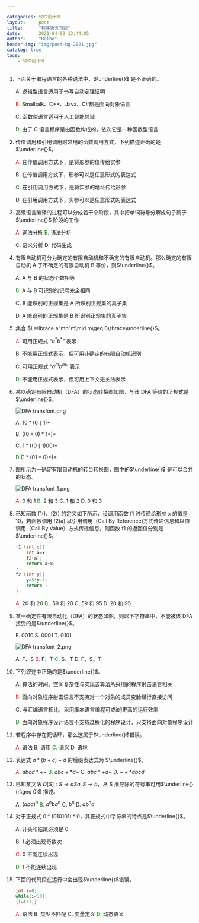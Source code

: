 ```yaml
---

categories: 软件设计师
layout:     post
title:      "程序语言习题"
date:       2021-04-02 13:44:05
author:     "Balbo"
header-img: "img/post-bg-2021.jpg"
catalog: true
tags:
    - 软件设计师
---
```


1. 下面关于编程语言的各种说法中，$\underline{}$ 是不正确的。

   A. 逻辑型语言适用于书写自动定理证明

   <font color="red">B.</font> Smalltalk、C++、Java、C#都是面向对象语言

   C. 函数型语言适用于人工智能领域

   <font color="green">D.</font> 由于 C 语言程序是由函数构成的，依次它是一种函数型语言

2. 传值调用和引用调用时常用的函数调用方式，下列描述正确的是$\underline{}$。

   <font color="red">A.</font> 在传值调用方式下，是将形参的值传给实参

   B. 在传值调用方式下，形参可以是任意形式的表达式

   <font color="green">C.</font> 在引用调用方式下，是将实参的地址传给形参

   D. 在引用调用方式下，实参可以是任意形式的表达式

3. 高级语言编译的过程可以分成若干个阶段，其中把单词符号分解成句子属于$\underline{}$ 阶段的工作

   <font color="red">A.</font> 词法分析	<font color="green">B.</font> 语法分析

   C. 语义分析	D. 代码生成

4. 有限自动机可分为确定的有限自动机和不确定的有限自动机。那么确定的有限自动机 A 于不确定的有限自动机 B 等价，则$\underline{}$。

   A. A 与 B 的状态个数相等

   <font color="green">B.</font> A 与 B 可识别的记号完全相同

   C. B 能识别的正规集是 A 所识别正规集的真子集

   D. A 能识别的正规集是 B 所识别正规集的真子集

5. 集合 $L=\lbrace a^mb^m\mid m\geq 0\rbrace\underline{}$。

   <font color="red">A.</font> 可用正规式 “$a^\ast b^\ast$” 表示

   B. 不能用正规式表示，但可用非确定的有限自动机识别

   C. 可用正规式 “$a^mb^m$” 表示

   <font color="green">D.</font> 不能用正规式表示，但可用上下文无关法表示

6. 某以确定有限自动机（DFA）的状态转换图如图，与该 DFA 等价的正规式是$\underline{}$。

   ![DFA transfont.png](https://i.loli.net/2021/04/02/HtTvjEwdl8QO4iI.png)

   A. $10\ast (0\mid 1)\ast$

   B. $((0\ast 0)\ast 1\ast)\ast$

   C. $1\ast ((0 \mid1)00)\ast$

   <font color="green">D.</font>$(1\ast(01\ast 0)\ast)\ast$

7. 图所示为一确定有限自动机的转台转换图，图中的$\underline{}$ 是可以合并的状态。

   ![DFA transfont_1.png](https://i.loli.net/2021/04/02/p1htwxB5nT8W9u6.png)

   <font color="red">A.</font> 0 和 1	<font color="green">B.</font> 2 和 3	C. 1 和 2	D. 0 和 3

8. 已知函数 f1()、f2() 的定义如下所示，设调用函数 f1 时传递给形参 x 的值是 10，若函数调用 f2(a) 以引用调用（Call By Reference)方式传递信息和以值调用（Call By Value）方式传递信息，则函数 f1 的返回值分别是$\underline{}$。

   ```c
   f1 (int x){
       int a=x;
       f2(a);
       return a+x;
   }
   f2 (int y){
       y=5*y-1;
       return ;
   }
   ```

   <font color="red">A.</font> 20 和 20	<font color="green">B.</font>. 59 和 20	C. 59 和 95	D. 20 和 95

9. 某一确定性有限自动化（DFA）的状态如图，则以下字符串中，不能被该 DFA 接受的是$\underline{}$。

   F. 0010	S. 0001	T. 0101

   ![DFA transfont_2.png](https://i.loli.net/2021/04/02/MjANiPsaoGheTVF.png)

   A. F、S	<font color="red">B.</font> F、T	<font color="green">C.</font> S、T	D. F、S、T

10. 下列叙述中正确的是$\underline{}$。

    A. 算法的时间、空间复杂性与实现该算法所采用的程序射击语言相关

    <font color="red">B.</font> 面向对象程序射击语言不支持对一个对象的成员变脸经行直接访问

    C. 与汇编语言相比，采用脚本语言编程可或i的更高的运行效率

    <font color="green">D.</font> 面向对象程序设计语言不支持过程化的程序设计，只支持面向对象程序设计

11. 若程序中存在死循环，那么这属于$\underline{}$错误。

    <font color="red">A.</font> 语法	B. 语用	<font color="green">C.</font> 语义	D. 语境

12. 表达式 $a\ast(b+c)-d$ 的后缀表达式为 $\underline{}$。

    <font color="red">A.</font> $abcd\ast+-$	<font color="green">B.</font> $abc+\ast d-$	C. $abc\ast +d-$	D. $-+\ast abcd$

13. 已知某文法 $D[S]:S\to aSa,S\to b$，从 S 推导除的符号串可用$\underline{}(n\geq 0)$ 描述。

    A. $(aba)^n$	<font color="green">B.</font> $a^nba^n$	C. $b^n$	D. $ab^na$

14. 对于正规式 $0\ast(010101)\ast 0$，其正规式中字符串的特点是$\underline{}$。

    A. 开头和结尾必须是 0

    B. 1 必须出现奇数次

    <font color="red">C.</font> 0 不能连续出现

    <font color="green">D.</font> 1 不能连续出现

15. 下面的代码段在运行中会出现$\underline{}$错误。

    ```c
    int	i=0;
    while(i<10);
    {i=i+1;}
    ```

    <font color="red">A.</font> 语法	B. 类型不匹配	C. 变量定义	<font color="green">D.</font> 动态语义